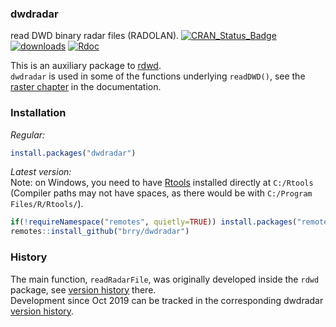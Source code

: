 ### dwdradar
read DWD binary radar files (RADOLAN).
[![CRAN_Status_Badge](http://www.r-pkg.org/badges/version-last-release/dwdradar)](https://cran.r-project.org/package=dwdradar) 
[![downloads](http://cranlogs.r-pkg.org/badges/dwdradar)](https://www.r-pkg.org/services)
[![Rdoc](http://www.rdocumentation.org/badges/version/dwdradar)](https://www.rdocumentation.org/packages/dwdradar)

This is an auxiliary package to [rdwd](https://github.com/brry/rdwd#rdwd).  
`dwdradar` is used in some of the functions underlying `readDWD()`, see the [raster chapter](https://bookdown.org/brry/rdwd/raster-data.html) in the documentation.

### Installation

*Regular:*
```R
install.packages("dwdradar")
```

*Latest version:*  
Note: on Windows, you need to have [Rtools](https://cran.r-project.org/bin/windows/Rtools/)
installed directly at `C:/Rtools`  
(Compiler paths may not have spaces, as there would be with `C:/Program Files/R/Rtools/`).
```R
if(!requireNamespace("remotes", quietly=TRUE)) install.packages("remotes")
remotes::install_github("brry/dwdradar")
```

### History
The main function, `readRadarFile`, was originally developed inside the `rdwd` package, see [version history](https://github.com/brry/rdwd/commits/7ab29c92f5257d7801f22413725c6cdd4ca6cc13/R/readRadarFile.R) there.  
Development since Oct 2019 can be tracked in the corresponding dwdradar [version history](https://github.com/brry/dwdradar/commits/master/R/readRadarFile.R).
